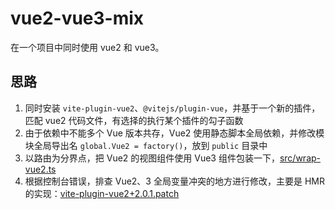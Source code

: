 # vue2-vue3-mix

在一个项目中同时使用 vue2 和 vue3。

## 思路

1. 同时安装 `vite-plugin-vue2`、`@vitejs/plugin-vue`，并基于一个新的插件，匹配 vue2 代码文件，有选择的执行某个插件的勾子函数
2. 由于依赖中不能多个 Vue 版本共存，Vue2 使用静态脚本全局依赖，并修改模块全局导出名 `global.Vue2 = factory()`，放到 `public` 目录中
3. 以路由为分界点，把 Vue2 的视图组件使用 Vue3 组件包装一下，[src/wrap-vue2.ts](./src/wrap-vue2.ts)
4. 根据控制台错误，排查 Vue2、3 全局变量冲突的地方进行修改，主要是 HMR 的实现：[vite-plugin-vue2+2.0.1.patch](./patches/vite-plugin-vue2%2B2.0.1.patch)
